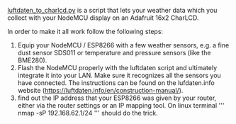 [luftdaten_to_charlcd.py](luftdaten_to_charlcd.py) is a script that lets your weather data which you collect with your NodeMCU display on an Adafruit 16x2 CharLCD.

In order to make it all work follow the following steps:

1. Equip your NodeMCU / ESP8266 with a few weather sensors, e.g. a fine dust sensor SDS011 or temperature and pressure sensors (like the BME280).
2. Flash the NodeMCU properly with the luftdaten script and ultimately integrate it into your LAN. Make sure it recognizes all the sensors you have connected. The instructions can be found on the lufdaten.info website (https://luftdaten.info/en/construction-manual/).
3. find out the IP address that your ESP8266 was given by your router, either via the router settings or an IP mapping tool. On linux terminal 
'''
nmap -sP 192.168.62.1/24
''' 
should do the trick.

